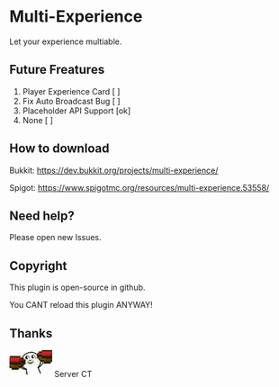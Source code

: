 # Multi-Experience
Let your experience multiable.

## Future Freatures
1. Player Experience Card [ ]
2. Fix Auto Broadcast Bug [ ]
3. Placeholder API Support [ok]
4. None [ ]

## How to download
Bukkit: https://dev.bukkit.org/projects/multi-experience/

Spigot: https://www.spigotmc.org/resources/multi-experience.53558/

## Need help?
Please open new Issues.

## Copyright
This plugin is open-source in github.

You CANT reload this plugin ANYWAY!

## Thanks
![Server CT](SCT.gif)
Server CT
